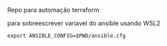 Repo para automação terraform 


para sobreescrever variavel do ansible usando WSL2
```
export ANSIBLE_CONFIG=$PWD/ansible.cfg
```
